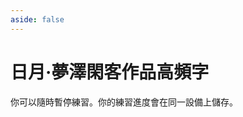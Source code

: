 ```yaml
---
aside: false
---
```

# 日月·夢澤閑客作品高頻字

你可以隨時暫停練習。你的練習進度會在同一設備上儲存。

<script setup>
import Train from "@/train/CharTrain.vue"
</script>
<div class="zigen-font">
<Train name="ming"  chaifenUrl="/chaifen_zhu.csv" zigenUrl="/zigen-ming.csv" :range="[0,1000]" :supplement="false" :ming="true" />
</div>
